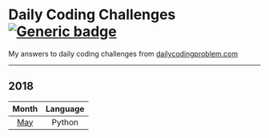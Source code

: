 # Daily Coding Challenges [![Generic badge](https://img.shields.io/badge/completed-15-green.svg?longCache=true&style=flat)]()
My answers to daily coding challenges from 
[dailycodingproblem.com](https://www.dailycodingproblem.com/)

***
## 2018
Month | Language
:---: | :---:
[May](/1805_may_2018.py) | Python
